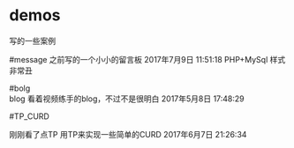 # demos
写的一些案例

#message
之前写的一个小小的留言板 2017年7月9日 11:51:18
PHP+MySql 样式非常丑


#bolg   
blog 看着视频练手的blog，不过不是很明白 2017年5月8日 17:48:29    

  
  
#TP_CURD

刚刚看了点TP 用TP来实现一些简单的CURD    2017年6月7日 21:26:34
